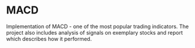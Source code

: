 # MACD
Implementation of MACD - one of the most popular trading indicators. The project also includes analysis of signals on exemplary stocks and report which describes how it performed.
